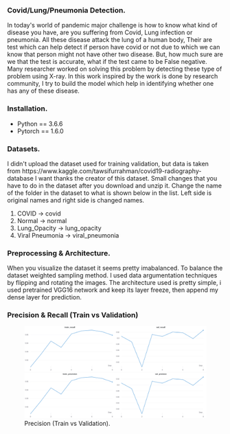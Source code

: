 <h3> Covid/Lung/Pneumonia Detection. </h3>
<p> In today's world of pandemic major challenge is how to know what kind of disease you have, are you suffering from Covid, Lung infection or pneumonia. All these disease attack the lung of a human body, Their are test which can help detect if person have covid or not due to which we can know that person might not have other two disease. But, how much sure are we that the test is accurate, what if the test came to be False negative. Many researcher worked on solving this problem by detecting these type of problem using X-ray. In this work inspired by the work is done by research community, I try to build the model which help in identifying whether one has any of these disease. </p>

<h3> Installation. </h3>
<ul>
  <li> Python == 3.6.6 </li>
  <li> Pytorch == 1.6.0 </li>
</ul>


<h3> Datasets. </h3>
<p>
I didn't upload the dataset used for training validation, but data is taken from https://www.kaggle.com/tawsifurrahman/covid19-radiography-database I want thanks the creator of this dataset. Small changes that you have to do in the dataset after you download and unzip it. Change the name of the folder in the dataset to what is shown below in the list. Left side is original names and right side is changed names.
<ol>
    <li> COVID -> covid</li>
    <li> Normal -> normal </li>
    <li> Lung_Opacity -> lung_opacity</li>
    <li> Viral Pneumonia -> viral_pneumonia </li>
</ol>
</p>

<h3> Preprocessing & Architecture. </h3>
 <p>
 When you visualize the dataset it seems pretty imabalanced. To balance the dataset weighted sampling method. I used data argumentation techniques by flipping and  rotating the images. The architecture used is pretty simple, i used pretrained VGG16 network and keep its layer freeze, then append my dense layer for prediction.
</p>
<h3> Precision & Recall (Train vs Validation) </h3>
    <figure>
      <img src="plots/recall(train_validation).jpg">
      <img src="plots/precision(train_validation).jpg">
      <figcaption>Precision (Train vs Validation).</figcaption>
    </figure>
